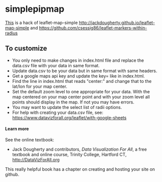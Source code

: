 # simplepipmap

[This](https://pattyf.github.io/simplepipmap) is a hack of leaflet-map-simple http://jackdougherty.github.io/leaflet-map-simple
and
https://github.com/csessig86/leaflet-markers-within-radius

## To customize

- You only need to make changes in index.html file and replace the data.csv file with your data in same format.
- Update data.csv to be your data but in same format with same headers.
- Get a google maps api key and update the key= like in index.html.
- Find the line in index.html that reads "center:" and change that to the lat/lon for your map center.
- Set the default zoom level to one appropriate for your data. With the map centered on your map center point and with your zoom level all points should display in the map. If not you may have errors.
- You may want to update the select list of radii options.
- For help with creating your data.csv file, see: <a href="https://www.datavizforall.org/leaflet/with-google-sheets/" target="_new">https://www.datavizforall.org/leaflet/with-google-sheets</a>

#### Learn more
See the online textbook: 

- Jack Dougherty and contributors, *Data Visualization For All*, a free textbook and online course, Trinity College, Hartford CT, http://DataVizForAll.org

This really helpful book has a chapter on creating and hosting your site on github.


